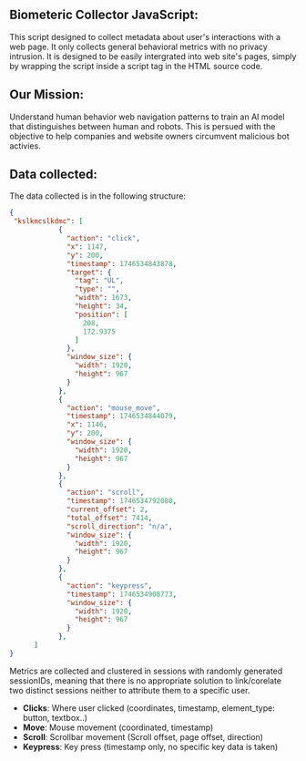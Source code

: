 

Biometeric Collector JavaScript:
--------------------------------

This script designed to collect metadata about user's interactions with a web page. It only collects general behavioral metrics with no privacy intrusion. It is designed
to be easily intergrated into web site's pages, simply by wrapping the script inside a script tag in the HTML source code.

Our Mission:
------------

Understand human behavior web navigation patterns to train an AI model that distinguishes between human and robots. This is persued with the objective to help companies
and website owners circumvent malicious bot activies.

Data collected:
---------------

The data collected is in the following structure:
```json
{
 "kslkmcslkdmc": [
            {
              "action": "click",
              "x": 1147,
              "y": 200,
              "timestamp": 1746534843878,
              "target": {
                "tag": "UL",
                "type": "",
                "width": 1673,
                "height": 34,
                "position": [
                  208,
                  172.9375
                ]
              },
              "window_size": {
                "width": 1920,
                "height": 967
              }
            },
            {
              "action": "mouse_move",
              "timestamp": 1746534844079,
              "x": 1146,
              "y": 200,
              "window_size": {
                "width": 1920,
                "height": 967
              }
            },
            {
              "action": "scroll",
              "timestamp": 1746534792080,
              "current_offset": 2,
              "total_offset": 7414,
              "scroll_direction": "n/a",
              "window_size": {
                "width": 1920,
                "height": 967
              }
            },
            {
              "action": "keypress",
              "timestamp": 1746534908773,
              "window_size": {
                "width": 1920,
                "height": 967
              }
            },
      ]
}
```
Metrics are collected and clustered in sessions with randomly generated sessionIDs, meaning that there is no appropriate solution to link/corelate two distinct sessions neither to attribute them to a specific user.

* **Clicks**: Where user clicked (coordinates, timestamp, element_type: button, textbox..)
* **Move**: Mouse movement (coordinated, timestamp)
* **Scroll**: Scrollbar movement (Scroll offset, page offset, direction)
* **Keypress**: Key press (timestamp only, no specific key data is taken)


